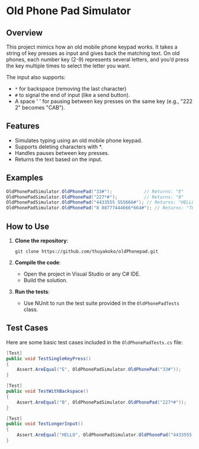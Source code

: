 
# Old Phone Pad Simulator

## Overview

This project mimics how an old mobile phone keypad works. It takes a string of key presses as input and gives back the matching text. On old phones, each number key (2-9) represents several letters, and you’d press the key multiple times to select the letter you want.


The input also supports:
- `*` for backspace (removing the last character)
- `#` to signal the end of input (like a send button).
- A space ' ' for pausing between key presses on the same key (e.g., "222 2" becomes "CAB").

## Features
- Simulates typing using an old mobile phone keypad.
- Supports deleting characters with *.
- Handles pauses between key presses.
- Returns the text based on the input.

## Examples

```c#
OldPhonePadSimulator.OldPhonePad("33#");            // Returns: "E"
OldPhonePadSimulator.OldPhonePad("227*#");          // Returns: "B"
OldPhonePadSimulator.OldPhonePad("4433555 555666#"); // Returns: "HELLO"
OldPhonePadSimulator.OldPhonePad("8 88777444666*664#"); // Returns: "TOOL"
```

## How to Use

1. **Clone the repository**:
    ```
    git clone https://github.com/thuyakoko/oldPhonepad.git
    ```

2. **Compile the code**:
    - Open the project in Visual Studio or any C# IDE.
    - Build the solution.

3. **Run the tests**:
    - Use NUnit to run the test suite provided in the `OldPhonePadTests` class.

## Test Cases

Here are some basic test cases included in the `OldPhonePadTests.cs` file:

```c#
[Test]
public void TestSingleKeyPress()
{
    Assert.AreEqual("E", OldPhonePadSimulator.OldPhonePad("33#"));
}

[Test]
public void TestWithBackspace()
{
    Assert.AreEqual("B", OldPhonePadSimulator.OldPhonePad("227*#"));
}

[Test]
public void TestLongerInput()
{
    Assert.AreEqual("HELLO", OldPhonePadSimulator.OldPhonePad("4433555 555666#"));
}
```


